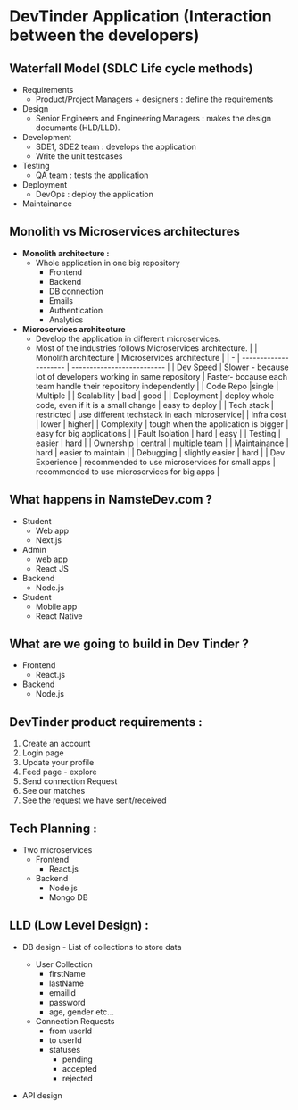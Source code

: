 # DevTinder Application (Interaction between the developers)

## Waterfall Model (SDLC Life cycle methods)
- Requirements 
    - Product/Project Managers + designers : define the requirements
- Design
    - Senior Engineers and Engineering Managers : makes the design documents (HLD/LLD).
- Development
    - SDE1, SDE2 team : develops the application
    - Write the unit testcases
- Testing
    - QA team : tests the application
- Deployment
    - DevOps : deploy the application
- Maintainance

## Monolith vs Microservices architectures 
- **Monolith architecture :**
    - Whole application in one big repository 
        - Frontend
        - Backend
        - DB connection
        - Emails
        - Authentication
        - Analytics
- **Microservices architecture**
    - Develop the application in different microservices.
    - Most of the industries follows Microservices architecture.
|   | Monolith architecture | Microservices architecture |
| - | --------------------- | -------------------------- |
| Dev Speed | Slower - because lot of developers working in same repository | Faster- bccause each team handle their repository independently |
| Code Repo |single | Multiple |
| Scalability | bad | good |
| Deployment | deploy whole code, even if it is a small change | easy to deploy |
| Tech stack | restricted | use different techstack in each microservice|
| Infra cost | lower | higher|
| Complexity | tough when the application is bigger | easy for big applications |
| Fault Isolation | hard | easy |
| Testing | easier | hard |
| Ownership | central | multiple team |
| Maintainance | hard | easier to maintain |
| Debugging | slightly easier | hard |
| Dev Experience | recommended to use microservices for small apps | recommended to use microservices for big apps |

## What happens in NamsteDev.com ?
- Student 
    - Web app
    - Next.js
- Admin
    - web app
    - React JS
- Backend
    - Node.js
- Student 
    - Mobile app
    - React Native

## What are we going to build in Dev Tinder ?
- Frontend
    - React.js
- Backend
    - Node.js

## DevTinder product requirements : 
1. Create an account
2. Login page
3. Update your profile
4. Feed page - explore
5. Send connection Request
6. See our matches
7. See the request we have sent/received

## Tech Planning :
- Two microservices
    - Frontend
        - React.js
    - Backend
        - Node.js
        - Mongo DB
## LLD (Low Level Design) :
- DB design - List of collections to store data
    - User Collection
        - firstName
        - lastName
        - emailId
        - password
        - age, gender etc...
    - Connection Requests
        - from userId
        - to userId
        - statuses
            - pending
            - accepted
            - rejected
            


- API design